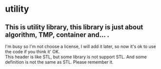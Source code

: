 # utility

This is utility library, this library is just about algorithm, TMP, container and... .
--------
I'm busy so I'm not choose a license, I will add it later, so now it's ok to use the code if you think it' OK.  
This header is like STL, but some library is not support STL. And some definition is not the same as STL. Please remember it.
